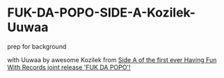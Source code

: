 FUK-DA-POPO-SIDE-A-Kozilek-Uuwaa
================================

prep for background 

<!-- credits -->

with Uuwaa by awesome Kozilek from [Side A of the first ever Having Fun With Records joint release 'FUK DA POPO'!](https://soundcloud.com/havingfunwithrecords/kozilek-uuwaa?in=asano-corp/sets/pure-awesome-go-piss)
